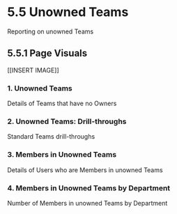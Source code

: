 # 5.5 Unowned Teams
Reporting on unowned Teams

## 5.5.1 Page Visuals

[[INSERT IMAGE]] 

### 1.	Unowned Teams
Details of Teams that have no Owners

### 2.	Unowned Teams: Drill-throughs
Standard Teams drill-throughs

### 3.	Members in Unowned Teams
Details of Users who are Members in unowned Teams

### 4.	Members in Unowned Teams by Department
Number of Members in unowned Teams by Department
 
